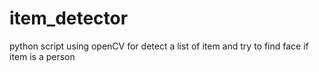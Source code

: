 # item_detector
python script using openCV for detect a list of item and try to find face if item is a person
